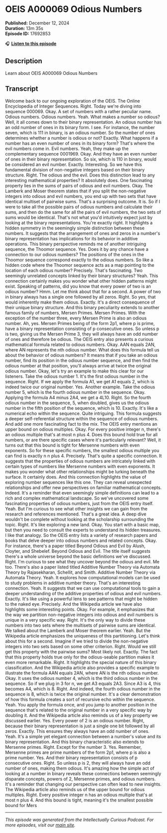 # OEIS A000069 Odious Numbers

**Published:** December 12, 2024  
**Duration:** 13m 35s  
**Episode ID:** 17692853

🎧 **[Listen to this episode](https://intellectuallycurious.buzzsprout.com/2529712/episodes/17692853-oeis-a000069-odious-numbers)**

## Description

Learn about OEIS A000069 Odious Numbers

## Transcript

Welcome back to our ongoing exploration of the OEIS. The Online Encyclopedia of Integer Sequences. Right. Today we're diving into sequence 000069. Okay. A set of numbers with a rather peculiar name. Odious numbers. Odious numbers. Yeah. What makes a number so odious? Well, it all comes down to their binary representation. An odious number has an odd number of ones in its binary form. I see. For instance, the number seven, which is 111 in binary, is an odious number. So the number of ones determines whether a number is odious or not? Exactly. What happens if a number has an even number of ones in its binary form? That's where the evil numbers come in. Evil numbers. Yeah, they make up the complementary sequence 0001969. Okay. And they have an even number of ones in their binary representation. So six, which is 110 in binary, would be considered an evil number. Exactly. Interesting. So we have this fundamental division of non-negative integers based on their binary structure. Right. The odious and the evil. Does this distinction lead to any interesting mathematical properties? It absolutely does. One fascinating property lies in the sums of pairs of odious and evil numbers. Okay. The Lamberk and Moser theorem states that if you split the non-negative integers into odious and evil numbers, you end up with two sets that have identical multiset of pairwise sums. That's a surprising outcome. It is. So if I were to take all the possible pairs of odious numbers and calculate their sums, and then do the same for all the pairs of evil numbers, the two sets of sums would be identical. That's not what you'd intuitively expect just by looking at the binary representations. You're exactly right. It highlights a hidden symmetry in the seemingly simple distinction between these numbers. It suggests that the arrangement of ones and zeros in a number's binary representation has implications for its behavior in additive operations. This binary perspective reminds me of another intriguing sequence, the Thoomor sequence. Yes. Does it by any chance have a connection to our odious numbers? The positions of the ones in the Thoomor sequence correspond exactly to the odious numbers. So like a hidden code where the Thoomor sequence acts as a map pointing to the location of each odious number? Precisely. That's fascinating. Two seemingly unrelated concepts linked by their binary structures? Yeah. This connection certainly makes you wonder what other hidden patterns might exist. Speaking of patterns, did you know that every power of two is an odious number? Hmm. Let me think about that for a second. A power of two in binary always has a single one followed by all zeros. Right. So yes, that would inherently make them odious. Exactly. It's a direct consequence of their unique binary structure. And this binary peculiarity extends to another famous family of numbers, Mersen Primes. Mersen Primes. With the exception of the number three, every Mersen Prime is also an odious number. Ah, yes. Mersen Primes being of the form 2p1, where p is prime, have a binary representation consisting of p consecutive ones. So unless p is two, giving us the Mersen Prime 3, they will always have an odd number of ones and therefore be odious. The OEIS entry also presents a curious mathematical formula related to odious numbers. Okay. AAN equals 2AN, where AN represents the nth odious number. What does this formula tell us about the behavior of odious numbers? It means that if you take an odious number, find its position in the odious number sequence, and then find the odious number at that position, you'll always arrive at twice the original odious number. Okay, let's try an example to make this clear for our listeners. Take the odious number 1. It's the first odious number in the sequence. Right. If we apply the formula A1, we get A1 equals 2, which is indeed twice our original number. Yes. Another example. Take the odious number 5, which is the fourth odious number in the sequence. Okay. Applying the formula A4 minus 2A4, we get a 4L10. Right. So the fourth odious number in the sequence, 5, when doubled, gives us the odious number in the fifth position of the sequence, which is 10. Exactly. It's like a numerical echo within the sequence. Quite intriguing. This formula suggests a deeper self-referential structure within the sequence of odious numbers. And add one more fascinating fact to the mix. The OEIS entry mentions an upper bound on odious multiples. Okay. For every positive integer n, there's an odious multiple that's at most n plus 4. Does this bound hold true for all numbers, or are there specific cases where it's particularly relevant? Well, it turns out that this bound is tight for Mersenne numbers with even exponents. So for these specific numbers, the smallest odious multiple you can find is exactly n n plus 4. Precisely. That's quite a specific connection. It suggests that the properties of odious numbers are intricately linked with certain types of numbers like Mersenne numbers with even exponents. It makes you wonder what other relationships might be lurking beneath the surface. It certainly does. And this connection highlights the value of exploring number sequences like this one. They can reveal unexpected relationships and offer new perspectives on familiar mathematical concepts. Indeed. It's a reminder that even seemingly simple definitions can lead to a rich and complex mathematical landscape. So we've uncovered some fascinating properties of odious numbers, just from the OEIS entry itself. Yeah. But I'm curious to see what other insights we can gain from the research and references mentioned. That's a great idea. A deep dive wouldn't be complete without looking at the scholarship surrounding the topic. Right. It's like exploring a new land. Okay. You start with a basic map, but then you need to consult the experts to understand its hidden treasures. I like that analogy. So the OEIS entry lists a variety of research papers and books that delve deeper into odious numbers and related concepts. Okay. For instance, there's a paper titled Beyond Odious and Evil by Alush, Cloyter, and Shebelef. Beyond Odious and Evil. The title itself suggests there's a whole universe beyond the basic definitions we've discussed. Right. I'm curious to see what they uncover beyond the odious and evil. Me too. There's also a paper listed titled Additive Number Theory via Automata Theory by Rajasekharan, Schellit, and Smith. Additive Number Theory via Automata Theory. Yeah. It explores how computational models can be used to study problems in additive number theory. That's an interesting connection. Yeah. It suggests that we can use computational tools to gain a deeper understanding of the additive properties of odious and evil numbers. Exactly. It's like using a powerful lens to see patterns that might be hidden to the naked eye. Precisely. And the Wikipedia article we have also highlights some interesting points. Okay. For example, it emphasizes that the way we partition non-negative integers into odious and evil numbers is unique in a very specific way. Right. It's the only way to divide these numbers into two sets where the multisets of pairwise sums are identical. We talked about the Lamberk and Moser theorem earlier. Yeah. But the Wikipedia article emphasizes the uniqueness of this partitioning. Let's think about this for a second. Imagine if we tried to divide the non-negative integers into two sets based on some other criterion. Right. Would we still get this property with the pairwise sums? Most likely not. Exactly. The fact that this property holds true only for the odious-seable partition makes it even more remarkable. Right. It highlights the special nature of this binary classification. And the Wikipedia article also provides a specific example to illustrate the formula AAN equals 2AN, where AN is the nth odious number. Okay. It uses the odious number 4, which is the third odious number in the sequence. So if we plug in 3 for n, we get A3 equals 2A3. Since A3 is 4, this becomes A4, which is 8. Right. And indeed, the fourth odious number in the sequence is 8, which is twice the original number. It's a clear demonstration of how this formula creates a sort of recursive echo within the sequence. Yeah. You apply the formula once, and you jump to another position in the sequence that's related to the original number in a very specific way by doubling it. And the Wikipedia article also reminds us of a key property we discussed earlier. Yes. Every power of 2 is an odious number. Right, because their binary representation is just a single one bit followed by all zeros. Exactly. This ensures they always have an odd number of ones. Yeah. It's a simple yet elegant connection between a number's value and its binary representation. And this binary characteristic also extends to Mersenne primes. Right. Except for the number 3. Yes. Remember, Mersenne primes are prime numbers of the form 2p1, where p is also a prime number. Yes. And their binary representation consists of p consecutive ones. Right. So unless p is 2, they will always have an odd number of ones, making them odious. It's amazing how the simple act of looking at a number in binary reveals these connections between seemingly disparate concepts, powers of 2, Mersenne primes, and odious numbers. It's a reminder that changing our perspective can often lead to new insights. The Wikipedia article also reminds us of the upper bound for odious multiples. Right. Every positive integer n has an odious multiple that's at most n plus 4. And this bound is tight, meaning it's the smallest possible bound for Mers

---
*This episode was generated from the Intellectually Curious Podcast. For more episodes, visit our [main site](https://intellectuallycurious.buzzsprout.com).*
